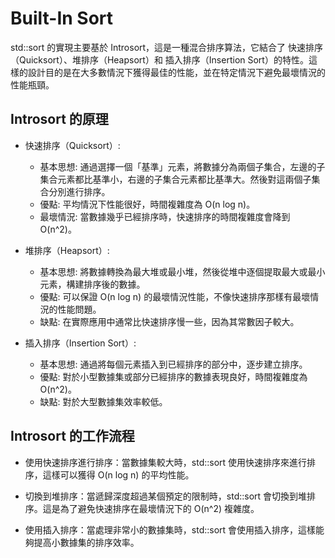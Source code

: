 # Built-In Sort
std::sort 的實現主要基於 Introsort，這是一種混合排序算法，它結合了 快速排序（Quicksort）、堆排序（Heapsort）和 插入排序（Insertion Sort）的特性。這樣的設計目的是在大多數情況下獲得最佳的性能，並在特定情況下避免最壞情況的性能瓶頸。

## Introsort 的原理
- 快速排序（Quicksort）:
    - 基本思想: 通過選擇一個「基準」元素，將數據分為兩個子集合，左邊的子集合元素都比基準小，右邊的子集合元素都比基準大。然後對這兩個子集合分別進行排序。
    - 優點: 平均情況下性能很好，時間複雜度為 O(n log n)。
    - 最壞情況: 當數據幾乎已經排序時，快速排序的時間複雜度會降到 O(n^2)。

- 堆排序（Heapsort）:
    - 基本思想: 將數據轉換為最大堆或最小堆，然後從堆中逐個提取最大或最小元素，構建排序後的數據。
    - 優點: 可以保證 O(n log n) 的最壞情況性能，不像快速排序那樣有最壞情況的性能問題。
    - 缺點: 在實際應用中通常比快速排序慢一些，因為其常數因子較大。

- 插入排序（Insertion Sort）:
    - 基本思想: 通過將每個元素插入到已經排序的部分中，逐步建立排序。
    - 優點: 對於小型數據集或部分已經排序的數據表現良好，時間複雜度為 O(n^2)。
    - 缺點: 對於大型數據集效率較低。

## Introsort 的工作流程
- 使用快速排序進行排序：當數據集較大時，std::sort 使用快速排序來進行排序，這樣可以獲得 O(n log n) 的平均性能。

- 切換到堆排序：當遞歸深度超過某個預定的限制時，std::sort 會切換到堆排序。這是為了避免快速排序在最壞情況下的 O(n^2) 複雜度。

- 使用插入排序：當處理非常小的數據集時，std::sort 會使用插入排序，這樣能夠提高小數據集的排序效率。